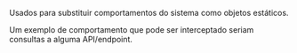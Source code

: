 Usados para substituir comportamentos do sistema como objetos estáticos.

Um exemplo de comportamento que pode ser interceptado seriam consultas a alguma API/endpoint.
